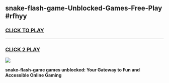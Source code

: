
## snake-flash-game-Unblocked-Games-Free-Play #rfhyy
<h3>
<a href="https://us.freeplayer.one?title=snake-flash-game&ref=9M">CLICK TO PLAY</a></h3>
<hr>

<h3>
<a href="https://us.freeplayer.one?title=snake-flash-game&ref=9M">CLICK 2 PLAY</a>
  
</h3>

<a href="https://us.freeplayer.one?title=snake-flash-game&ref=9M"><img src="https://clearcache.store/games.png"></a>


**snake-flash-game games unblocked: Your Gateway to Fun and Accessible Online Gaming**
